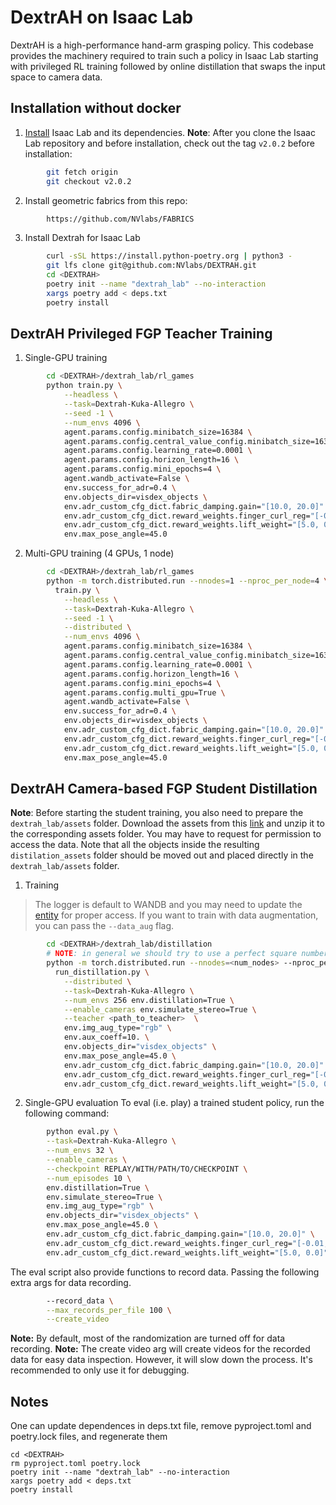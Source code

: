 # DextrAH on Isaac Lab

DextrAH is a high-performance hand-arm grasping policy. This codebase provides the machinery required to train such a policy in Isaac Lab starting with privileged RL training followed by online distillation that swaps the input space to camera data.

## Installation without docker
1. [Install](https://isaac-sim.github.io/IsaacLab/main/index.html) Isaac Lab and its dependencies.
**Note**: After you clone the Isaac Lab repository and before installation, check out the tag `v2.0.2` before installation:
```bash
        git fetch origin
        git checkout v2.0.2
```
2. Install geometric fabrics from this repo:
```bash
        https://github.com/NVlabs/FABRICS

```

3. Install Dextrah for Isaac Lab
```bash
        curl -sSL https://install.python-poetry.org | python3 -
        git lfs clone git@github.com:NVlabs/DEXTRAH.git
        cd <DEXTRAH>
        poetry init --name "dextrah_lab" --no-interaction
        xargs poetry add < deps.txt
        poetry install
```

## DextrAH Privileged FGP Teacher Training
1. Single-GPU training
```bash
        cd <DEXTRAH>/dextrah_lab/rl_games
        python train.py \
            --headless \
            --task=Dextrah-Kuka-Allegro \
            --seed -1 \
            --num_envs 4096 \
            agent.params.config.minibatch_size=16384 \
            agent.params.config.central_value_config.minibatch_size=16384 \
            agent.params.config.learning_rate=0.0001 \
            agent.params.config.horizon_length=16 \
            agent.params.config.mini_epochs=4 \
            agent.wandb_activate=False \
            env.success_for_adr=0.4 \
            env.objects_dir=visdex_objects \
            env.adr_custom_cfg_dict.fabric_damping.gain="[10.0, 20.0]" \
            env.adr_custom_cfg_dict.reward_weights.finger_curl_reg="[-0.01, -0.01]" \
            env.adr_custom_cfg_dict.reward_weights.lift_weight="[5.0, 0.0]" \
            env.max_pose_angle=45.0
```
2. Multi-GPU training (4 GPUs, 1 node)
```bash
        cd <DEXTRAH>/dextrah_lab/rl_games
        python -m torch.distributed.run --nnodes=1 --nproc_per_node=4 \
          train.py \
            --headless \
            --task=Dextrah-Kuka-Allegro \
            --seed -1 \
            --distributed \
            --num_envs 4096 \
            agent.params.config.minibatch_size=16384 \
            agent.params.config.central_value_config.minibatch_size=16384 \
            agent.params.config.learning_rate=0.0001 \
            agent.params.config.horizon_length=16 \
            agent.params.config.mini_epochs=4 \
            agent.params.config.multi_gpu=True \
            agent.wandb_activate=False \
            env.success_for_adr=0.4 \
            env.objects_dir=visdex_objects \
            env.adr_custom_cfg_dict.fabric_damping.gain="[10.0, 20.0]" \
            env.adr_custom_cfg_dict.reward_weights.finger_curl_reg="[-0.01, -0.01]" \
            env.adr_custom_cfg_dict.reward_weights.lift_weight="[5.0, 0.0]" \
            env.max_pose_angle=45.0
```
## DextrAH Camera-based FGP Student Distillation
**Note**: Before starting the student training, you also need to prepare the `dextrah_lab/assets` folder. Download the assets from this [link](https://drive.google.com/drive/folders/18P9GOxtsotG8UR-dxqHHl5ZIm9lf3uZJ) and unzip it to the corresponding assets folder. You may have to request for permission to access the data. Note that all the objects inside the resulting `distilation_assets` folder should be moved out and placed directly in the `dextrah_lab/assets` folder.

1. Training
> The logger is default to WANDB and you may need to update the [entity](https://gitlab-master.nvidia.com/kvanwyk/dextrah-lab-internal/-/blame/main/dextrah_lab/tasks/dextrah_kuka_allegro/agents/rl_games_ppo_lstm_cfg.yaml?ref_type=heads#L129) for proper access. If you want to train with data augmentation, you can pass the `--data_aug` flag.
```bash
        cd <DEXTRAH>/dextrah_lab/distillation
        # NOTE: in general we should try to use a perfect square number of tiles
        python -m torch.distributed.run --nnodes=<num_nodes> --nproc_per_node=<num_gpus_per_node> \
          run_distillation.py \
            --distributed \
            --task=Dextrah-Kuka-Allegro \
            --num_envs 256 env.distillation=True \
            --enable_cameras env.simulate_stereo=True \
            --teacher <path_to_teacher>  \
            env.img_aug_type="rgb" \
            env.aux_coeff=10. \
            env.objects_dir="visdex_objects" \
            env.max_pose_angle=45.0 \
            env.adr_custom_cfg_dict.fabric_damping.gain="[10.0, 20.0]" \
            env.adr_custom_cfg_dict.reward_weights.finger_curl_reg="[-0.01, -0.01]" \
            env.adr_custom_cfg_dict.reward_weights.lift_weight="[5.0, 0.0]"
```

2. Single-GPU evaluation
To eval (i.e. play) a trained student policy, run the following command:
```bash
        python eval.py \
        --task=Dextrah-Kuka-Allegro \
        --num_envs 32 \
        --enable_cameras \
        --checkpoint REPLAY/WITH/PATH/TO/CHECKPOINT \
        --num_episodes 10 \
        env.distillation=True \
        env.simulate_stereo=True \
        env.img_aug_type="rgb" \
        env.objects_dir="visdex_objects" \
        env.max_pose_angle=45.0 \
        env.adr_custom_cfg_dict.fabric_damping.gain="[10.0, 20.0]" \
        env.adr_custom_cfg_dict.reward_weights.finger_curl_reg="[-0.01, -0.01]" \
        env.adr_custom_cfg_dict.reward_weights.lift_weight="[5.0, 0.0]"
```

The eval script also provide functions to record data. Passing the following
extra args for data recording.
```bash
        --record_data \
        --max_records_per_file 100 \
        --create_video
```
**Note:** By default, most of the randomization are turned off for data recording.
**Note:** The create video arg will create videos for the recorded data for easy data inspection.
However, it will slow down the process. It's recommended to only use it for debugging.

## Notes
One can update dependences in deps.txt file, remove pyproject.toml and poetry.lock files, and regenerate them

    cd <DEXTRAH>
    rm pyproject.toml poetry.lock
    poetry init --name "dextrah_lab" --no-interaction
    xargs poetry add < deps.txt
    poetry install
